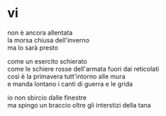 # vi

non è ancora allentata  
la morsa chiusa dell'inverno  
ma lo sarà presto

come un esercito schierato  
come le schiere rosse dell'armata fuori dai reticolati  
così è la primavera tutt'intorno alle mura  
e manda lontano i canti di guerra e le grida

io non sbircio dalle finestre  
ma spingo un braccio oltre gli interstizi della tana
